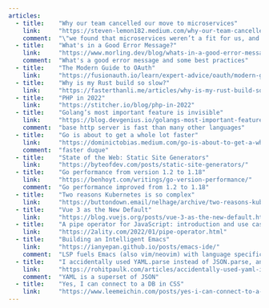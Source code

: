 ```yaml
---
articles:
  - title:    "Why our team cancelled our move to microservices"
    link:     "https://steven-lemon182.medium.com/why-our-team-cancelled-our-move-to-microservices-8fd87898d952"
    comment:  "\"we found that microservices weren’t a fit for us, and required significant compromises. The compromises robbed us of any of the benefits and meant that moving to microservices was a net loss.\""
  - title:    "What's in a Good Error Message?"
    link:     "https://www.morling.dev/blog/whats-in-a-good-error-message/"
    comment:  "What's a good error message and some best practices"
  - title:    "The Modern Guide to OAuth"
    link:     "https://fusionauth.io/learn/expert-advice/oauth/modern-guide-to-oauth/"
  - title:    "Why is my Rust build so slow?"
    link:     "https://fasterthanli.me/articles/why-is-my-rust-build-so-slow"
  - title:    "PHP in 2022"
    link:     "https://stitcher.io/blog/php-in-2022"
  - title:    "Golang’s most important feature is invisible"
    link:     "https://blog.devgenius.io/golangs-most-important-feature-is-invisible-6be9c1e7249b"
    comment:  "base http server is fast than many other languages"
  - title:    "Go is about to get a whole lot faster"
    link:     "https://dominictobias.medium.com/go-is-about-to-get-a-whole-lot-faster-a50c1e7d60b9"
    comment:  "faster duque"
  - title:    "State of the Web: Static Site Generators"
    link:     "https://byteofdev.com/posts/static-site-generators/"
  - title:    "Go performance from version 1.2 to 1.18"
    link:     "https://benhoyt.com/writings/go-version-performance/"
    comment:  "Go performance improved from 1.2 to 1.18"
  - title:    "Two reasons Kubernetes is so complex"
    link:     "https://buttondown.email/nelhage/archive/two-reasons-kubernetes-is-so-complex/"
  - title:    "Vue 3 as the New Default"
    link:     "https://blog.vuejs.org/posts/vue-3-as-the-new-default.html"
  - title:    "A pipe operator for JavaScript: introduction and use cases"
    link:     "https://2ality.com/2022/01/pipe-operator.html"
  - title:    "Building an Intelligent Emacs"
    link:     "https://ianyepan.github.io/posts/emacs-ide/"
    comment:  "LSP fuels Emacs (also vim/neovim) with language specific completion and error checks out of box"
  - title:    "I accidentally used YAML.parse instead of JSON.parse, and it… worked?"
    link:     "https://rohitpaulk.com/articles/accidentally-used-yaml-instead-of-json"
    comment:  "YAML is a superset of JSON"
  - title:    "Yes, I can connect to a DB in CSS"
    link:     "https://www.leemeichin.com/posts/yes-i-can-connect-to-a-db-in-css.html"
---
```

